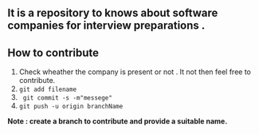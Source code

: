 
## It is a repository to knows about software companies for interview preparations . 


## How to contribute

1. Check wheather the company is present or not . It not then feel free to contribute.
2. ```git add filename```
3. ``` git commit -s -m"messege"```
4. ```git push -u origin branchName```

**Note : create a branch to contribute and provide a suitable name.**
